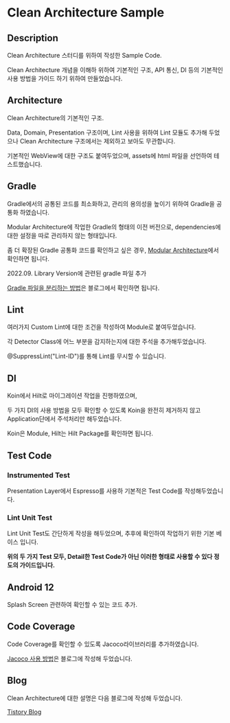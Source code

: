 # Clean Architecture Sample

## Description
Clean Architecture 스터디를 위하여 작성한 Sample Code.

Clean Architecture 개념을 이해하 위하여 기본적인 구조, API 통신, DI 등의 기본적인 사용 방법을 가이드 하기 위하여 만들었습니다.

## Architecture 
Clean Architecture의 기본적인 구조.

Data, Domain, Presentation 구조이며, Lint 사용을 위하여 Lint 모듈도 추가해 두었으나 Clean Architecture 구조에서는 제외하고 보아도 무관합니다.

기본적인 WebView에 대한 구조도 붙여두었으며, assets에 html 파일을 선언하여 테스트했습니다.

## Gradle
Gradle에서의 공통된 코드를 최소화하고, 관리의 용의성을 높이기 위하여 Gradle을 공통화 하였습니다.

Modular Architecture에 작업한 Gradle의 형태의 이전 버전으로, dependencies에 대한 설정을 따로 관리하지 않는 형태입니다.

좀 더 확장된 Gradle 공통화 코드를 확인하고 싶은 경우, [Modular Architecture](https://github.com/HeeGyeong/ModuleArchitecture)에서 확인하면 됩니다.

2022.09. Library Version에 관련된 gradle 파일 추가

[Gradle 파일을 분리하는 방법](https://heegs.tistory.com/110)은 블로그에서 확인하면 됩니다.

## Lint
여러가지 Custom Lint에 대한 조건을 작성하여 Module로 붙여두었습니다.

각 Detector Class에 어느 부분을 감지하는지에 대한 주석을 추가해두었습니다.

@SuppressLint("Lint-ID")를 통해 Lint를 무시할 수 있습니다.

## DI
Koin에서 Hilt로 마이그레이션 작업을 진행하였으며,

두 가지 DI의 사용 방법을 모두 확인할 수 있도록 Koin을 완전히 제거하지 않고 Application단에서 주석처리만 해두었습니다.

Koin은 Module, Hilt는 Hilt Package를 확인하면 됩니다.

## Test Code
### Instrumented Test
Presentation Layer에서 Espresso를 사용하 기본적은 Test Code를 작성해두었습니다.

### Lint Unit Test
Lint Unit Test도 간단하게 작성을 해두었으며, 추후에 확인하여 작업하기 위한 기본 베이스 입니다.


**위의 두 가지 Test 모두, Detail한 Test Code가 아닌 이러한 형태로 사용할 수 있다 정도의 가이드입니다.**

## Android 12
Splash Screen 관련하여 확인할 수 있는 코드 추가.

## Code Coverage
Code Coverage를 확인할 수 있도록 Jacoco라이브러리를 추가하였습니다.

[Jacoco 사용 방법](https://heegs.tistory.com/131 "How to use Jacoco basics")은 블로그에 작성해 두었습니다.

## Blog
Clean Architecture에 대한 설명은 다음 블로그에 작성해 두었습니다.

[Tistory Blog](https://heegs.tistory.com/61?category=915533 "Clean Architecture Example")
